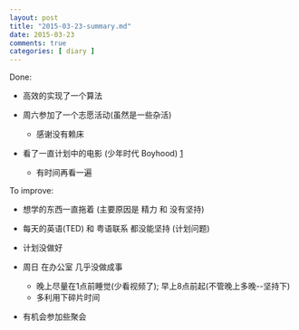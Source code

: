 ```yaml
---
layout: post
title: "2015-03-23-summary.md"
date: 2015-03-23
comments: true
categories: [ diary ]
---
```


Done:

*  高效的实现了一个算法
*  周六参加了一个志愿活动(虽然是一些杂活)
    - 感谢没有赖床
   
*  看了一直计划中的电影 (少年时代 Boyhood) [1]
    - 有时间再看一遍

To improve:
*  想学的东西一直拖着 (主要原因是 精力 和 没有坚持)
*  每天的英语(TED) 和 粤语联系 都没能坚持 (计划问题)
*  计划没做好
*  周日 在办公室 几乎没做成事

   - 晚上尽量在1点前睡觉(少看视频了); 早上8点前起(不管晚上多晚--坚持下)
   - 多利用下碎片时间

*  有机会参加些聚会

[1]: http://movie.douban.com/subject/2209575/ "Boyhood"
